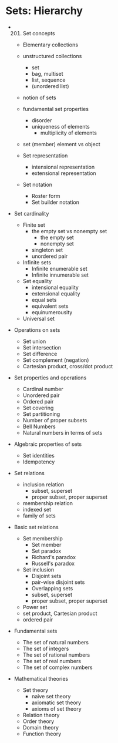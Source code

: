 # Sets: Hierarchy

* 201. Set concepts
  - Elementary collections
  - unstructured collections
    - set
    - bag, multiset
    - list, sequence
    - (unordered list)
  - notion of sets
  - fundamental set properties
    - disorder
    - uniqueness of elements
      - multiplicity of elements

  - set (member) element vs object
  - Set representation
    - intensional representation
    - extensional representation
  - Set notation
    - Roster form
    - Set builder notation

* Set cardinality
  * Finite set
    - the empty set vs nonempty set
      - the empty set
      - nonempty set
    - singleton set
    - unordered pair
  * Infinite sets
    - Infinite enumerable set
    - Infinite innumerable set
  - Set equality
    - intensional equality
    - extensional equality
    - equal sets
    - equivalent sets
    - equinumerousity
  - Universal set

* Operations on sets
  - Set union
  - Set intersection
  - Set difference
  - Set complement (negation)
  - Cartesian product, cross/dot product

* Set properties and operations
  - Cardinal number
  - Unordered pair
  - Ordered pair
  - Set covering
  - Set partitioning
  - Number of proper subsets
  - Bell Numbers
  - Natural numbers in terms of sets

* Algebraic properties of sets
  - Set identities
  - Idempotency

* Set relations
  - inclusion relation
    - subset, superset
    - proper subset, proper superset
  - membership relation
  - indexed set
  - family of sets

* Basic set relations
  - Set membership
    - Set member
    - Set paradox
    - Richard's paradox
    - Russell's paradox
  - Set inclusion
    - Disjoint sets
    - pair-wise disjoint sets
    - Overlapping sets
    - subset, superset
    - proper subset, proper superset
  - Power set
  - set product, Cartesian product
  - ordered pair

* Fundamental sets
  - The set of natural numbers
  - The set of integers
  - The set of rational numbers
  - The set of real numbers
  - The set of complex numbers

* Mathematical theories
  - Set theory
    - naive set theory
    - axiomatic set theory
    - axioms of set theory
  - Relation theory
  - Order theory
  - Domain theory
  - Function theory
